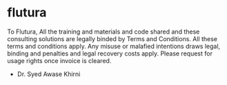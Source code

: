 # flutura
To Flutura,
All the training and materials and code shared and these consulting solutions are legally binded by Terms and Conditions. All these terms and conditions apply. Any misuse or malafied intentions draws legal, binding and penalties and legal recovery costs apply. Please request for usage rights once invoice is cleared. 
- Dr. Syed Awase Khirni
